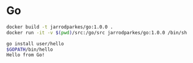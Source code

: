 # Go

```bash
docker build -t jarrodparkes/go:1.0.0 .
docker run -it -v $(pwd)/src:/go/src jarrodparkes/go:1.0.0 /bin/sh
```

```bash
go install user/hello
$GOPATH/bin/hello
Hello from Go!
```
